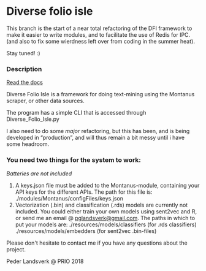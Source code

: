 # Diverse folio isle

This branch is the start of a near total refactoring of the DFI framework to make it easier to write modules, and to facilitate the use of Redis for IPC. (and also to fix some wierdness left over from coding in the summer heat).

Stay tuned! :)

### Description

[Read the docs](https://github.com/Peder2911/Diverse_Folio_Isle/wiki/Manual)

Diverse Folio Isle is a framework for doing text-mining using the Montanus scraper,
or other data sources.

The program has a simple CLI that is accessed through Diverse_Folio_Isle.py

I also need to do some _major_ refactoring, but this has been, and is being developed in “production”, and will thus remain a bit messy until i have some headroom.

### You need two things for the system to work:

_Batteries are not included_

1. A keys.json file must be added to the Montanus-module, containing your API
   keys for the different APIs. The path for this file is:
   ./modules/Montanus/configFiles/keys.json
2. Vectorization (.bin) and classification (.rds) models are currently not included.
   You could either train your own models using sent2vec and R, or send me an email @
   pglandsverk@gmail.com.
   The paths in which to put your models are:
   ./resources/models/classifiers (for .rds classifiers)
   ./resources/models/embedders (for sent2vec .bin-files)

Please don't hesitate to contact me if you have any questions about the project.

Peder Landsverk @ PRIO 2018
